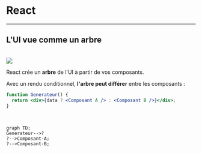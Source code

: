 # React

---

## L'UI vue comme un arbre

<br>

<img src="https://i.imgur.com/two2OIy.png" />

<br>

React crée un **arbre** de l'UI à partir de vos composants.

Avec un rendu conditionnel, **l'arbre peut différer** entre les composants :

```jsx
function Generateur() {
  return <div>{data ? <Composant A /> : <Composant B />}</div>;
}
```

<br>

```mermaid
graph TD;
Generateur-->?
?-->Composant-A;
?-->Composant-B;
```
